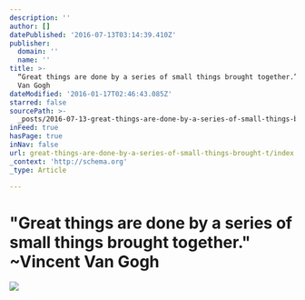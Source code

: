 ```yaml
---
description: ''
author: []
datePublished: '2016-07-13T03:14:39.410Z'
publisher:
  domain: ''
  name: ''
title: >-
  “Great things are done by a series of small things brought together.” ~Vincent
  Van Gogh
dateModified: '2016-01-17T02:46:43.085Z'
starred: false
sourcePath: >-
  _posts/2016-07-13-great-things-are-done-by-a-series-of-small-things-brought-t.md
inFeed: true
hasPage: true
inNav: false
url: great-things-are-done-by-a-series-of-small-things-brought-t/index.html
_context: 'http://schema.org'
_type: Article

---
```

# "Great things are done by a series of small things brought together." ~Vincent Van Gogh
![](https://the-grid-user-content.s3-us-west-2.amazonaws.com/c481ddb2-0fac-4281-9f4a-912323c9fd73.png)